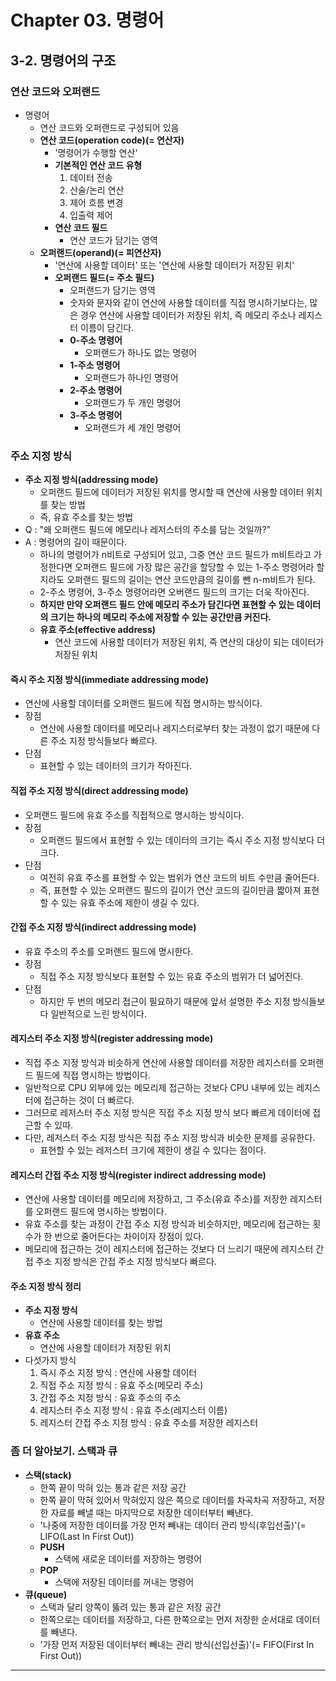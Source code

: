 # Chapter 03. 명령어
## 3-2. 명령어의 구조
### 연산 코드와 오퍼랜드
- 명령어
  - 연산 코드와 오퍼랜드로 구성되어 있음
  - **연산 코드(operation code)(= 연산자)**
    - '명령어가 수행할 연산'
    - **기본적인 연산 코드 유형**
      1. 데이터 전송
      2. 산술/논리 연산
      3. 제어 흐름 변경
      4. 입출력 제어
    - **연산 코드 필드**
      - 연산 코드가 담기는 영역
  - **오퍼랜드(operand)(= 피연산자)**
    - '연산에 사용할 데이터' 또는 '연산에 사용할 데이터가 저장된 위치'
    - **오퍼랜드 필드(= 주소 필드)**
      - 오퍼랜드가 담기는 영역
      - 숫자와 문자와 같이 연산에 사용할 데이터를 직접 명시하기보다는, 많은 경우 연산에 사용할 데이터가 저장된 위치, 즉 메모리 주소나 레지스터 이름이 담긴다.
      - **0-주소 명령어**
        - 오퍼랜드가 하나도 없는 명령어
      - **1-주소 명령어**
        - 오퍼랜드가 하나인 명령어
      - **2-주소 명령어**
        - 오퍼랜드가 두 개인 명령어
      - **3-주소 명령어**
        - 오퍼랜드가 세 개인 명령어

### 주소 지정 방식
- **주소 지정 방식(addressing mode)**
  - 오퍼랜드 필드에 데이터가 저장된 위치를 명시할 때 연산에 사용할 데이터 위치를 찾는 방법
  - 즉, 유효 주소를 찾는 방법
- Q : "왜 오퍼랜드 필드에 메모리나 레저스터의 주소를 담는 것일까?"
- A : 명령어의 길이 때문이다.
  - 하나의 명령어가 n비트로 구성되어 있고, 그중 연산 코드 필드가 m비트라고 가정한다면 오퍼랜드 필드에 가장 많은 공간을 할당할 수 있는 1-주소 명령어라 할지라도 오퍼랜드 필드의 길이는 연산 코드만큼의 길이를 뺀 n-m비트가 된다.
  - 2-주소 명령어, 3-주소 명령어라면 오버랜드 필드의 크기는 더욱 작아진다.
  - **하지만 만약 오퍼랜드 필드 안에 메모리 주소가 담긴다면 표현할 수 있는 데이터의 크기는 하나의 메모리 주소에 저장할 수 있는 공간만큼 커진다.**
  - **유효 주소(effective address)**
    - 연산 코드에 사용할 데이터가 저장된 위치, 즉 연산의 대상이 되는 데이터가 저장된 위치

#### 즉시 주소 지정 방식(immediate addressing mode)
- 연산에 사용할 데이터를 오퍼랜드 필드에 직접 명시하는 방식이다.
- 장점
  - 연산에 사용할 데이터를 메모리나 레지스터로부터 찾는 과정이 없기 때문에 다른 주소 지정 방식들보다 빠르다.
- 단점
  - 표현할 수 있는 데이터의 크기가 작아진다.

#### 직접 주소 지정 방식(direct addressing mode)
- 오퍼랜드 필드에 유효 주소를 직접적으로 명시하는 방식이다.
- 장점
  - 오퍼랜드 필드에서 표현할 수 있는 데이터의 크기는 즉시 주소 지정 방식보다 더 크다.
- 단점
  - 여전히 유효 주소를 표현할 수 있는 범위가 연산 코드의 비트 수만큼 줄어든다.
  - 즉, 표현할 수 있는 오퍼랜드 필드의 길이가 연산 코드의 길이만큼 짧아져 표현할 수 있는 유효 주소에 제한이 생길 수 있다.

#### 간접 주소 지정 방식(indirect addressing mode)
- 유효 주소의 주소를 오퍼랜드 필드에 명시한다.
- 장점
  - 직접 주소 지정 방식보다 표현할 수 있는 유효 주소의 범위가 더 넓어진다.
- 단점
  - 하지만 두 번의 메모리 접근이 필요하기 때문에 앞서 설명한 주소 지정 방식들보다 일반적으로 느린 방식이다.

#### 레지스터 주소 지정 방식(register addressing mode)
- 직접 주소 지정 방식과 비슷하게 연산에 사용할 데이터를 저장한 레지스터를 오퍼랜드 필드에 직접 명시하는 방법이다.
- 일반적으로 CPU 외부에 있는 메모리제 접근하는 것보다 CPU 내부에 있는 레지스터에 접근하는 것이 더 빠르다.
- 그러므로 레저스터 주소 지정 방식은 직접 주소 지정 방식 보다 빠르게 데이터에 접근할 수 있따.
- 다만, 레저스터 주소 지정 방식은 직접 주소 지정 방식과 비슷한 문제를 공유한다.
  - 표현할 수 있는 레저스터 크기에 제한이 생길 수 있다는 점이다.

#### 레지스터 간접 주소 지정 방식(register indirect addressing mode)
- 연산에 사용할 데이터를 메모리에 저장하고, 그 주소(유효 주소)를 저장한 레지스터를 오퍼랜드 필드에 명시하는 방법이다.
- 유효 주소를 찾는 과정이 간접 주소 지정 방식과 비슷하지만, 메모리에 접근하는 횟수가 한 번으로 줄어든다는 차이이자 장점이 있다.
- 메모리에 접근하는 것이 레지스터에 접근하는 것보다 더 느리기 때문에 레지스터 간접 주소 지정 방식은 간접 주소 지정 방식보다 빠르다.

#### 주소 지정 방식 정리
- **주소 지정 방식**
  - 연산에 사용할 데이터를 찾는 방법
- **유효 주소**
  - 연산에 사용할 데이터가 저장된 위치
- 다섯가지 방식
  1. 즉시 주소 지정 방식 : 연산에 사용할 데이터
  2. 직접 주소 지정 방식 : 유효 주소(메모리 주소) 
  3. 간접 주소 지정 방식 : 유효 주소의 주소
  4. 레지스터 주소 지정 방식 : 유효 주소(레지스터 이름)
  5. 레지스터 간접 주소 지정 방식 : 유효 주소를 저장한 레지스터

### 좀 더 알아보기. 스택과 큐
- **스택(stack)**
  - 한쪽 끝이 막혀 있는 통과 같은 저장 공간
  - 한쪽 끝이 막혀 있어서 막혀있지 않은 쪽으로 데이터를 차곡차곡 저장하고, 저장한 자료를 빼낼 때는 마지막으로 저장한 데이터부터 빼낸다.
  - '나중에 저장한 데이터를 가장 먼저 빼내는 데이터 관리 방식(후입선출)'(= LIFO(Last In First Out))
  - **PUSH**
    - 스택에 새로운 데이터를 저장하는 명령어
  - **POP**
    - 스택에 저장된 데이터를 꺼내는 명령어
- **큐(queue)**
  - 스택과 달리 양쪽이 뚫려 있는 통과 같은 저장 공간
  - 한쪽으로는 데이터를 저장하고, 다른 한쪽으로는 먼저 저장한 순서대로 데이터를 빼낸다.
  - '가장 먼저 저장된 데이터부터 빼내는 관리 방식(선입선출)'(= FIFO(First In First Out))
---